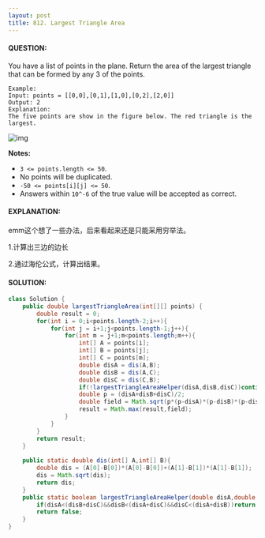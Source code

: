```yaml
---
layout: post
title: 812. Largest Triangle Area
---
```


#### QUESTION:

You have a list of points in the plane. Return the area of the largest triangle that can be formed by any 3 of the points.

```
Example:
Input: points = [[0,0],[0,1],[1,0],[0,2],[2,0]]
Output: 2
Explanation: 
The five points are show in the figure below. The red triangle is the largest.
```

![img](https://s3-lc-upload.s3.amazonaws.com/uploads/2018/04/04/1027.png)

**Notes:**

- `3 <= points.length <= 50`.
- No points will be duplicated.
-  `-50 <= points[i][j] <= 50`.
- Answers within `10^-6` of the true value will be accepted as correct.

#### EXPLANATION:

emm这个想了一些办法，后来看起来还是只能采用穷举法。

1.计算出三边的边长

2.通过海伦公式，计算出结果。

#### SOLUTION:

```java
class Solution {
    public double largestTriangleArea(int[][] points) {
        double result = 0;
        for(int i = 0;i<points.length-2;i++){
            for(int j = i+1;j<points.length-1;j++){
                for(int m = j+1;m<points.length;m++){
                    int[] A = points[i];
                    int[] B = points[j];
                    int[] C = points[m];
                    double disA = dis(A,B);
                    double disB = dis(A,C);
                    double disC = dis(C,B);
                    if(!largestTriangleAreaHelper(disA,disB,disC))continue;
                    double p = (disA+disB+disC)/2;
                    double field = Math.sqrt(p*(p-disA)*(p-disB)*(p-disC));
                    result = Math.max(result,field);
                }
            }
        }
        return result;
    }
    
    public static double dis(int[] A,int[] B){
        double dis = (A[0]-B[0])*(A[0]-B[0])+(A[1]-B[1])*(A[1]-B[1]);
        dis = Math.sqrt(dis);
        return dis;
    }
    public static boolean largestTriangleAreaHelper(double disA,double disB,double disC){
        if(disA<(disB+disC)&&disB<(disA+disC)&&disC<(disA+disB))return true;
        return false;
    }
}
```

